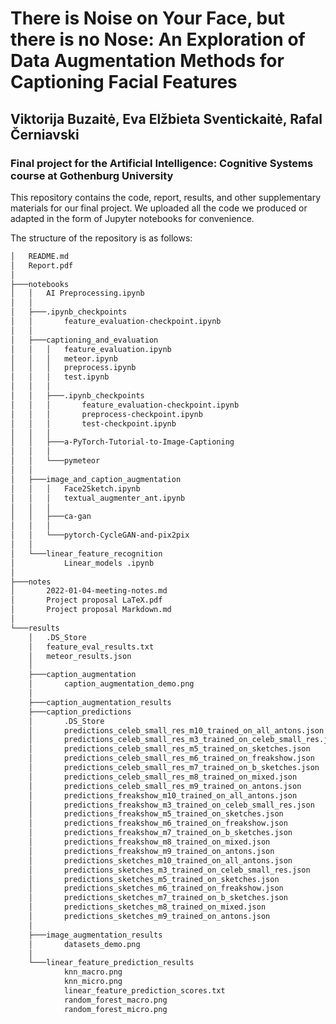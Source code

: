 # There is Noise on Your Face, but there is no Nose: An Exploration of Data Augmentation Methods for Captioning Facial Features

## Viktorija Buzaitė, Eva Elžbieta Sventickaitė, Rafal Černiavski

### Final project for the Artificial Intelligence: Cognitive Systems course at Gothenburg University 

This repository contains the code, report, results, and other supplementary materials for our final project. We uploaded all the code we produced or adapted in the form of Jupyter notebooks for convenience. 

The structure of the repository is as follows:

```bash
│   README.md
│   Report.pdf
│
├───notebooks
│   │   AI Preprocessing.ipynb
│   │
│   ├───.ipynb_checkpoints
│   │       feature_evaluation-checkpoint.ipynb
│   │
│   ├───captioning_and_evaluation
│   │   │   feature_evaluation.ipynb
│   │   │   meteor.ipynb
│   │   │   preprocess.ipynb
│   │   │   test.ipynb
│   │   │
│   │   ├───.ipynb_checkpoints
│   │   │       feature_evaluation-checkpoint.ipynb
│   │   │       preprocess-checkpoint.ipynb
│   │   │       test-checkpoint.ipynb
│   │   │
│   │   ├───a-PyTorch-Tutorial-to-Image-Captioning
│   │   │
│   │   └───pymeteor
│   │
│   ├───image_and_caption_augmentation
│   │   │   Face2Sketch.ipynb
│   │   │   textual_augmenter_ant.ipynb
│   │   │
│   │   ├───ca-gan
│   │   │
│   │   └───pytorch-CycleGAN-and-pix2pix
│   │
│   └───linear_feature_recognition
│           Linear_models .ipynb
│
├───notes
│       2022-01-04-meeting-notes.md
│       Project proposal LaTeX.pdf
│       Project proposal Markdown.md
│
└───results
    │   .DS_Store
    │   feature_eval_results.txt
    │   meteor_results.json
    │
    ├───caption_augmentation
    │       caption_augmentation_demo.png
    │
    ├───caption_augmentation_results
    ├───caption_predictions
    │       .DS_Store
    │       predictions_celeb_small_res_m10_trained_on_all_antons.json
    │       predictions_celeb_small_res_m3_trained_on_celeb_small_res.json
    │       predictions_celeb_small_res_m5_trained_on_sketches.json
    │       predictions_celeb_small_res_m6_trained_on_freakshow.json
    │       predictions_celeb_small_res_m7_trained_on_b_sketches.json
    │       predictions_celeb_small_res_m8_trained_on_mixed.json
    │       predictions_celeb_small_res_m9_trained_on_antons.json
    │       predictions_freakshow_m10_trained_on_all_antons.json
    │       predictions_freakshow_m3_trained_on_celeb_small_res.json
    │       predictions_freakshow_m5_trained_on_sketches.json
    │       predictions_freakshow_m6_trained_on_freakshow.json
    │       predictions_freakshow_m7_trained_on_b_sketches.json
    │       predictions_freakshow_m8_trained_on_mixed.json
    │       predictions_freakshow_m9_trained_on_antons.json
    │       predictions_sketches_m10_trained_on_all_antons.json
    │       predictions_sketches_m3_trained_on_celeb_small_res.json
    │       predictions_sketches_m5_trained_on_sketches.json
    │       predictions_sketches_m6_trained_on_freakshow.json
    │       predictions_sketches_m7_trained_on_b_sketches.json
    │       predictions_sketches_m8_trained_on_mixed.json
    │       predictions_sketches_m9_trained_on_antons.json
    │
    ├───image_augmentation_results
    │       datasets_demo.png
    │
    └───linear_feature_prediction_results
            knn_macro.png
            knn_micro.png
            linear_feature_prediction_scores.txt
            random_forest_macro.png
            random_forest_micro.png
```
